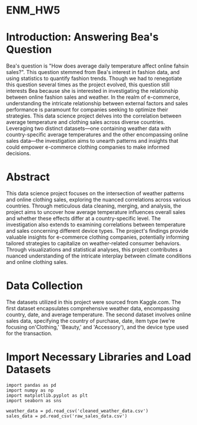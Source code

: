 # ENM_HW5
# Introduction: Answering Bea's Question
Bea's question is "How does average daily temperature affect online fahsin sales?". This question stemmed from Bea's interest in fashion data, and using statistics to quantify fashion trends. Though we had to renegotiate this question several times as the project evolved, this question still interests Bea because she is interested in investigating the relationship between online fashion sales and weather. 
In the realm of e-commerce, understanding the intricate relationship between external factors and sales performance is paramount for companies seeking to optimize their strategies. This data science project delves into the correlation between average temperature and clothing sales across diverse countries. Leveraging two distinct datasets—one containing weather data with country-specific average temperatures and the other encompassing online sales data—the investigation aims to unearth patterns and insights that could empower e-commerce clothing companies to make informed decisions.

# Abstract
This data science project focuses on the intersection of weather patterns and online clothing sales, exploring the nuanced correlations across various countries. Through meticulous data cleaning, merging, and analysis, the project aims to uncover how average temperature influences overall sales and whether these effects differ at a country-specific level. The investigation also extends to examining correlations between temperature and sales concerning different device types. The project's findings provide valuable insights for e-commerce clothing companies, potentially informing tailored strategies to capitalize on weather-related consumer behaviors. Through visualizations and statistical analyses, this project contributes a nuanced understanding of the intricate interplay between climate conditions and online clothing sales.

# Data Collection
The datasets utilized in this project were sourced from Kaggle.com. The first dataset encapsulates comprehensive weather data, encompassing country, date, and average temperature. The second dataset involves online sales data, specifying the country of purchase, date, item type (we're focusing on'Clothing,' 'Beauty,' and 'Accessory'), and the device type used for the transaction.

# Import Necessary Libraries and Load Datasets

```
import pandas as pd
import numpy as np
import matplotlib.pyplot as plt
import seaborn as sns

weather_data = pd.read_csv('cleaned_weather_data.csv')
sales_data = pd.read_csv('raw_sales_data.csv')
```
